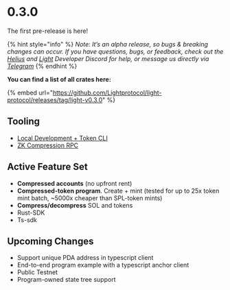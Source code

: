 # 0.3.0

The first pre-release is here!

{% hint style="info" %}
_Note: It’s an alpha release, so bugs & breaking changes can occur. If you have questions, bugs, or feedback, check out the_ [_Helius_](https://discord.gg/Uzzf6a7zKr) _and_ [_Light_](https://discord.gg/CYvjBgzRFP) _Developer Discord for help, or message us directly via_ [_Telegram_](https://t.me/swen\_light)
{% endhint %}

**You can find a list of all crates here:**

{% embed url="https://github.com/Lightprotocol/light-protocol/releases/tag/light-v0.3.0" %}

## Tooling

* [Local Development + Token CLI](https://github.com/Lightprotocol/light-protocol/tree/main/cli)
* [ZK Compression RPC](https://github.com/helius-labs/photon)

## Active Feature Set

* **Compressed accounts** (no upfront rent)
* **Compressed-token program**. Create + mint (tested for up to 25x token mint batch, \~5000x cheaper than SPL-token mints)
* **Compress/decompress** SOL and tokens
* Rust-SDK
* Ts-sdk

## Upcoming Changes

* Support unique PDA address in typescript client
* End-to-end program example with a typescript anchor client
* Public Testnet
* Program-owned state tree support
